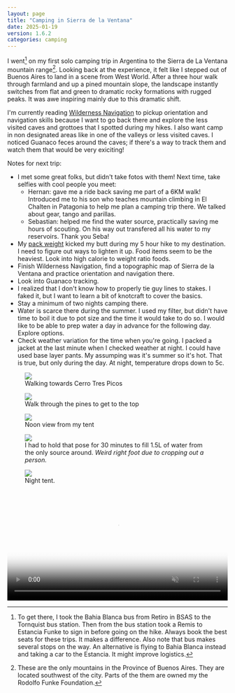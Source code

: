 ```yaml
---
layout: page
title: "Camping in Sierra de la Ventana"
date: 2025-01-19
version: 1.6.2
categories: camping
---
```


I went[^1] on my first solo camping trip in Argentina to the Sierra de La Ventana mountain range[^2]. Looking back at the experience, it felt like I stepped out of Buenos Aires to land in a scene from West World. After a three hour walk through farmland and up a pined mountain slope, the landscape instantly switches from flat and green to dramatic rocky formations with rugged peaks. It was awe inspiring mainly due to this dramatic shift.

I'm currently reading [Wilderness Navigation](https://www.amazon.com/Wilderness-Navigation-Finding-Altimeter-Mountaineers/dp/1594859450) to pickup orientation and navigation skills because I want to go back there and explore the less visited caves and grottoes that I spotted during my hikes. I also want camp in non designated areas like in one of the valleys or less visited caves. I noticed Guanaco feces around the caves; if there's a way to track them and watch them that would be very exiciting!

Notes for next trip:
* I met some great folks, but didn't take fotos with them! Next time, take selfies with cool people you meet:
  * Hernan: gave me a ride back saving me part of a 6KM walk! Introduced me to his son who teaches mountain climbing in El Chalten in Patagonia to help me plan a camping trip there. We talked about gear, tango and parillas.
  * Sebastian: helped me find the water source, practically saving me hours of scouting. On his way out transfered all his water to my reservoirs. Thank you Seba!
* My [pack weight](sierra-de-la-ventana-pack) kicked my butt during my 5 hour hike to my destination. I need to figure out ways to lighten it up. Food items seem to be the heaviest. Look into high calorie to weight ratio foods.
* Finish Wilderness Navigation, find a topographic map of Sierra de la Ventana and practice orientation and navigation there.
* Look into Guanaco tracking.
* I realized that I don't know how to properly tie guy lines to stakes. I faked it, but I want to learn a bit of knotcraft to cover the basics.
* Stay a minimum of two nights camping there.
* Water is scarce there during the summer. I used my filter, but didn't have time to boil it due to pot size and the time it would take to do so. I would like to be able to prep water a day in advance for the following day. Explore options.
* Check weather variation for the time when you're going. I packed a jacket at the last minute when I checked weather at night. I could have used base layer pants. My assumping was it's summer so it's hot. That is true, but only during the day. At night, temperature drops down to 5c.

<figure>
    <img src="assets/la-ventana-walk-to-mountains.JPG">
    <figcaption>Walking towards Cerro Tres Picos</figcaption>
</figure>
<figure>
    <img src="assets/la-ventana-pines.png">
    <figcaption>Walk through the pines to get to the top</figcaption>
</figure>
<figure>
    <img src="assets/la-ventana-view-from-tent.JPG">
    <figcaption>Noon view from my tent</figcaption>
</figure>
<figure>
    <img src="assets/la-ventana-akward-pose.JPG">
    <figcaption>I had to hold that pose for 30 minutes to fill 1.5L of water from the only source around. <i>Weird right foot due to cropping out a person.</i></figcaption>
</figure>
<figure>
    <img src="assets/la-ventana-night-tent.JPG">
    <figcaption>Night tent.</figcaption>
</figure>
<video width="100%" controls muted poster="assets/la-ventana-vid-poster.png">
    <source src="assets/la-ventana-vid.mp4" type="video/mp4;">
</video>

[^1]: To get there, I took the Bahia Blanca bus from Retiro in BSAS to the Tornquist bus station. Then from the bus station took a Remis to Estancia Funke to sign in before going on the hike. Always book the best seats for these trips. It makes a difference. Also note that bus makes several stops on the way. An alternative is flying to Bahia Blanca instead and taking a car to the Estancia. It might improve logistics.

[^2]: These are the only mountains in the Province of Buenos Aires. They are located southwest of the city. Parts of the them are owned my the Rodolfo Funke Foundation.
